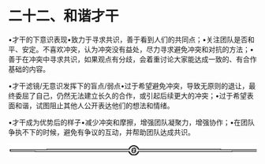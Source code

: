 # 二十二、和谐才干

•才干的下意识表现•致力于寻求共识，善于看到人们的共同点；•关注团队是否和平、安定。不喜欢冲突，认为冲突没有益处，尽力寻求避免冲突和对抗的方法；•善于在冲突中寻求共识，如果观点有分歧，会着重讨论大家能达成一致的、有合作基础的内容。

•才干滤镜/无意识发挥下的盲点/弱点•过于希望避免冲突，导致无原则的退让，最终委屈了自己，仍然无法建立长久的合作，或引起后续更大的冲突；•过于希望表面和谐，试图阻止其他人公开表达他们的想法和情绪。

•才干成为优势后的样子•减少冲突和摩擦，增强团队凝聚力，增强协作；•在团队争执不下的时候，避免有争议的互动，并帮助团队达成共识。

![](img/6c7de331872a8117bb5e80b7aec8953a.png)